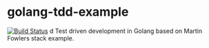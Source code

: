 # golang-tdd-example

[![Build Status](https://travis-ci.org/maxibanki/golang-tdd-example.svg?branch=master)](https://travis-ci.org/maxibanki/golang-tdd-example)
d
Test driven development in Golang based on Martin Fowlers stack example.
